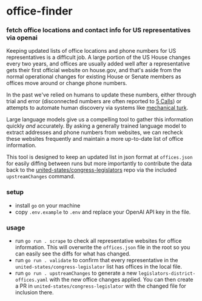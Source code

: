 # office-finder
### fetch office locations and contact info for US representatives via openai

Keeping updated lists of office locations and phone numbers for US representatives is a difficult job. A large portion of the US House changes every two years, and offices are usually added well after a representative gets their first official website on house.gov, and that's aside from the normal operational changes for existing House or Senate members as offices move around or change phone numbers.

In the past we've relied on humans to update these numbers, either through trial and error (disconnected numbers are often reported to [5 Calls](https://5calls.org)) or attempts to automate human discovery via systems like [mechanical turk](https://github.com/TheWalkers/congress-turk).

Large language models give us a compelling tool to gather this information quickly *and* accurately. By asking a generally trained language model to extract addresses and phone numbers from websites, we can recheck these websites frequently and maintain a more up-to-date list of office information.

This tool is designed to keep an updated list in json format at `offices.json` for easily diffing between runs but more importantly to contribute the data back to the [united-states/congress-legislators](https://github.com/unitedstates/congress-legislators/blob/main/legislators-district-offices.yaml) repo via the included `upstreamChanges` command.

### setup
* install `go` on your machine
* copy `.env.example` to `.env` and replace your OpenAI API key in the file.

### usage
* run `go run . scrape` to check all representative websites for office information. This will overwrite the `offices.json` file in the root so you can easily see the diffs for what has changed.
* run `go run . validate` to confirm that every representative in the `united-states/congress-legislator` list has offices in the local file.
* run `go run . upstreamChanges` to generate a new `legislators-district-offices.yaml` with the new office changes applied. You can then create a PR in `united-states/congress-legislator` with the changed file for inclusion there.